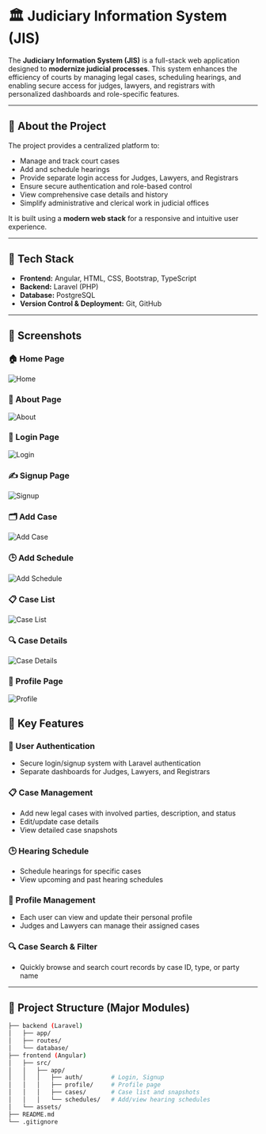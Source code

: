 # 🏛️ Judiciary Information System (JIS)

The **Judiciary Information System (JIS)** is a full-stack web application designed to **modernize judicial processes**. This system enhances the efficiency of courts by managing legal cases, scheduling hearings, and enabling secure access for judges, lawyers, and registrars with personalized dashboards and role-specific features.

---

## 📘 About the Project

The project provides a centralized platform to:

- Manage and track court cases
- Add and schedule hearings
- Provide separate login access for Judges, Lawyers, and Registrars
- Ensure secure authentication and role-based control
- View comprehensive case details and history
- Simplify administrative and clerical work in judicial offices

It is built using a **modern web stack** for a responsive and intuitive user experience.

---

## 🚀 Tech Stack

- **Frontend:** Angular, HTML, CSS, Bootstrap, TypeScript  
- **Backend:** Laravel (PHP)
- **Database:** PostgreSQL
- **Version Control & Deployment:** Git, GitHub

---

## 📸 Screenshots

### 🏠 Home Page
![Home](home.png)

### 🧾 About Page
![About](about.png)

### 🔐 Login Page
![Login](login.png)

### ✍️ Signup Page
![Signup](signup.png)

### 🗂️ Add Case
![Add Case](case.png)

### 🕒 Add Schedule
![Add Schedule](schedule.png)

### 📋 Case List
![Case List](caseList.png)

### 🔍 Case Details
![Case Details](details.png)

### 👤 Profile Page
![Profile](profile.png)


## 📂 Key Features

### 🔐 User Authentication
- Secure login/signup system with Laravel authentication
- Separate dashboards for Judges, Lawyers, and Registrars

### 📋 Case Management
- Add new legal cases with involved parties, description, and status
- Edit/update case details
- View detailed case snapshots

### 🕒 Hearing Schedule
- Schedule hearings for specific cases
- View upcoming and past hearing schedules

### 👤 Profile Management
- Each user can view and update their personal profile
- Judges and Lawyers can manage their assigned cases

### 🔍 Case Search & Filter
- Quickly browse and search court records by case ID, type, or party name

---


## 📂 Project Structure (Major Modules)

```bash
├── backend (Laravel)
│   ├── app/
│   ├── routes/
│   └── database/
├── frontend (Angular)
│   ├── src/
│   │   ├── app/
│   │   │   ├── auth/        # Login, Signup
│   │   │   ├── profile/     # Profile page
│   │   │   ├── cases/       # Case list and snapshots
│   │   │   └── schedules/   # Add/view hearing schedules
│   └── assets/
├── README.md
└── .gitignore
